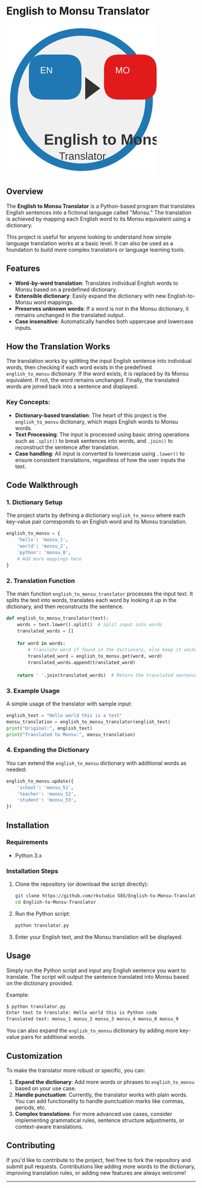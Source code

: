 # English to Monsu Translator
![3467](logo.svg)
## Overview

The **English to Monsu Translator** is a Python-based program that translates English sentences into a fictional language called "Monsu." The translation is achieved by mapping each English word to its Monsu equivalent using a dictionary.

This project is useful for anyone looking to understand how simple language translation works at a basic level. It can also be used as a foundation to build more complex translators or language learning tools.

## Features

- **Word-by-word translation**: Translates individual English words to Monsu based on a predefined dictionary.
- **Extensible dictionary**: Easily expand the dictionary with new English-to-Monsu word mappings.
- **Preserves unknown words**: If a word is not in the Monsu dictionary, it remains unchanged in the translated output.
- **Case insensitive**: Automatically handles both uppercase and lowercase inputs.

## How the Translation Works

The translation works by splitting the input English sentence into individual words, then checking if each word exists in the predefined `english_to_monsu` dictionary. If the word exists, it is replaced by its Monsu equivalent. If not, the word remains unchanged. Finally, the translated words are joined back into a sentence and displayed.

### Key Concepts:
- **Dictionary-based translation**: The heart of this project is the `english_to_monsu` dictionary, which maps English words to Monsu words.
- **Text Processing**: The input is processed using basic string operations such as `.split()` to break sentences into words, and `.join()` to reconstruct the sentence after translation.
- **Case handling**: All input is converted to lowercase using `.lower()` to ensure consistent translations, regardless of how the user inputs the text.

## Code Walkthrough

### 1. **Dictionary Setup**
The project starts by defining a dictionary `english_to_monsu` where each key-value pair corresponds to an English word and its Monsu translation.
```python
english_to_monsu = {
    'hello': 'monsu_1',
    'world': 'monsu_2',
    'python': 'monsu_8',
    # Add more mappings here
}
```

### 2. **Translation Function**
The main function `english_to_monsu_translator` processes the input text. It splits the text into words, translates each word by looking it up in the dictionary, and then reconstructs the sentence.

```python
def english_to_monsu_translator(text):
    words = text.lower().split()  # Split input into words
    translated_words = []

    for word in words:
        # Translate word if found in the dictionary, else keep it unchanged
        translated_word = english_to_monsu.get(word, word)
        translated_words.append(translated_word)

    return ' '.join(translated_words)  # Return the translated sentence
```

### 3. **Example Usage**
A simple usage of the translator with sample input:
```python
english_text = "Hello world this is a test"
monsu_translation = english_to_monsu_translator(english_text)
print("Original:", english_text)
print("Translated to Monsu:", monsu_translation)
```

### 4. **Expanding the Dictionary**
You can extend the `english_to_monsu` dictionary with additional words as needed:
```python
english_to_monsu.update({
    'school': 'monsu_51',
    'teacher': 'monsu_52',
    'student': 'monsu_53',
})
```

## Installation

### Requirements
- Python 3.x

### Installation Steps
1. Clone the repository (or download the script directly):
    ```bash
    git clone https://github.com/rkstudio 585/English-to-Monsu-Translator.git
    cd English-to-Monsu-Translator
    ```

2. Run the Python script:
    ```bash
    python translator.py
    ```

3. Enter your English text, and the Monsu translation will be displayed.

## Usage

Simply run the Python script and input any English sentence you want to translate. The script will output the sentence translated into Monsu based on the dictionary provided.

Example:
```bash
$ python translator.py
Enter text to translate: Hello world this is Python code
Translated text: monsu_1 monsu_2 monsu_3 monsu_4 monsu_8 monsu_9
```

You can also expand the `english_to_monsu` dictionary by adding more key-value pairs for additional words.

## Customization

To make the translator more robust or specific, you can:
1. **Expand the dictionary**: Add more words or phrases to `english_to_monsu` based on your use case.
2. **Handle punctuation**: Currently, the translator works with plain words. You can add functionality to handle punctuation marks like commas, periods, etc.
3. **Complex translations**: For more advanced use cases, consider implementing grammatical rules, sentence structure adjustments, or context-aware translations.

## Contributing

If you'd like to contribute to the project, feel free to fork the repository and submit pull requests. Contributions like adding more words to the dictionary, improving translation rules, or adding new features are always welcome!


---
